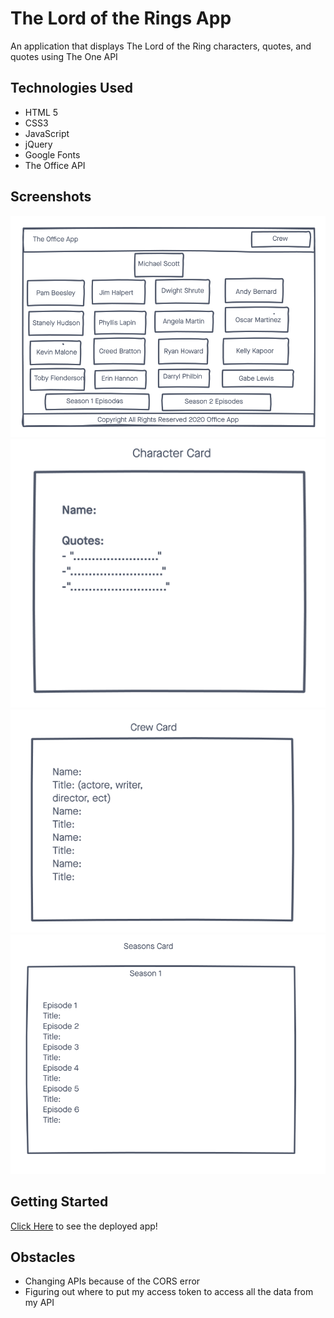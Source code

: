 # The Lord of the Rings App

An application that displays The Lord of the Ring characters, quotes, and quotes using The One API 

## Technologies Used

- HTML 5
- CSS3
- JavaScript
- jQuery
- Google Fonts
- The Office API

## Screenshots
![Wireframe](imgs/Wireframe.png)
![Wireframe](imgs/CharacterCard:quotes.png)
![Wireframe](imgs/CrewCard.png)
![Wireframe](imgs/EpisodeCard.png)

## Getting Started
[Click Here](#) to see the deployed app!

## Obstacles
- Changing APIs because of the CORS error
- Figuring out where to put my access token to access all the data from my API



